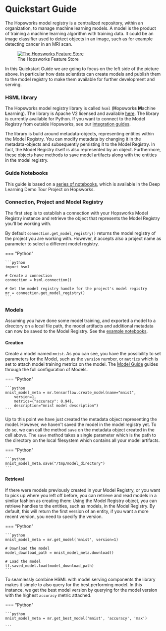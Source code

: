# Quickstart Guide

The Hopsworks model registry is a centralized repository, within an organization, to manage machine learning models. A model is the product of training a machine learning algorithm with training data. It could be an image classifier used to detect objects in an image, such as for example detecting cancer in an MRI scan.

<p align="center">
  <figure>
    <a  href="../assets/images/quickstart.png">
      <img src="../assets/images/quickstart.png" alt="The Hopsworks Feature Store">
    </a>
    <figcaption>The Hopsworks Feature Store</figcaption>
  </figure>
</p>

In this Quickstart Guide we are going to focus on the left side of the picture above. In particular how data scientists can create models and publish them to the model registry to make them available for further development and serving.

### HSML library

The Hopsworks model registry library is called `hsml` (**H**opswork**s** **M**achine **L**earning).
The library is Apache V2 licensed and available [here](https://github.com/logicalclocks/machine-learning-api). The library is currently available for Python.
If you want to connect to the Model Registry from outside Hopsworks, see our [integration guides](setup.md).

The library is build around metadata-objects, representing entities within the Model Registry. You can modify metadata by changing it in the metadata-objects and subsequently persisting it to the Model Registry. In fact, the Model Registry itself is also represented by an object. Furthermore, these objects have methods to save model artifacts along with the entities in the model registry.

### Guide Notebooks

This guide is based on a [series of notebooks](https://github.com/logicalclocks/hops-examples/tree/master/notebooks/ml/hsml), which is available in the Deep Learning Demo Tour Project on Hopsworks.

### Connection, Project and Model Registry

The first step is to establish a connection with your Hopsworks Model Registry instance and retrieve the object that represents the Model Registry you'll be working with.

By default `connection.get_model_registry()` returns the model registry of the project you are working with. However, it accepts also a project name as parameter to select a different model registry.

=== "Python"

    ```python
    import hsml

    # Create a connection
    connection = hsml.connection()

    # Get the model registry handle for the project's model registry
    mr = connection.get_model_registry()
    ```

### Models

Assuming you have done some model training, and exported a model to a directory on a local file path, the model artifacts and additional metadata can now be saved to the Model Registry. See the [example notebooks](https://github.com/logicalclocks/hops-examples/blob/master/notebooks/ml/hsml).

#### Creation

Create a model named `mnist`. As you can see, you have the possibility to set parameters for the Model, such as the `version` number, or `metrics` which is set to attach model training metrics on the model. The [Model Guide](generated/model.md) guides through the full configuration of Models.

=== "Python"

    ```python
    mnist_model_meta = mr.tensorflow.create_model(name="mnist",
        version=1,
        metrics={"accuracy": 0.94},
        description="mnist model description")
    ```

Up to this point we have just created the metadata object representing the model. However, we haven't saved the model in the model registry yet. To do so, we can call the method `save` on the metadata object created in the cell above.
The `save` method takes a single parameter which is the path to the directory on the local filesystem which contains all your model artifacts.

=== "Python"

    ```python
    mnist_model_meta.save("/tmp/model_directory")
    ```

#### Retrieval

If there were models previously created in your Model Registry, or you want to pick up where you left off before, you can retrieve and read models in a similar fashion as creating them:
Using the Model Registry object, you can retrieve handles to the entities, such as models, in the Model Registry. By default, this will return the first version of an entity, if you want a more recent version, you need to specify the version.

=== "Python"

    ```python
    mnist_model_meta = mr.get_model('mnist', version=1)

    # Download the model
    model_download_path = mnist_model_meta.download()

    # Load the model
    tf.saved_model.load(model_download_path)
    ```

To seamlessly combine HSML with model serving components the library makes it simple to also query for the best performing model. In this instance, we get the best model version by querying for the model version with the highest `accuracy` metric attached.

=== "Python"

    ```python
    mnist_model_meta = mr.get_best_model('mnist', 'accuracy', 'max')

    ```
